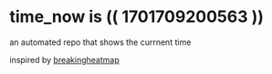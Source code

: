 # time_now is (( 1701709200563 ))

an automated repo that shows the currnent time

inspired by [breakingheatmap](https://github.com/breakingheatmap/breakingheatmap)